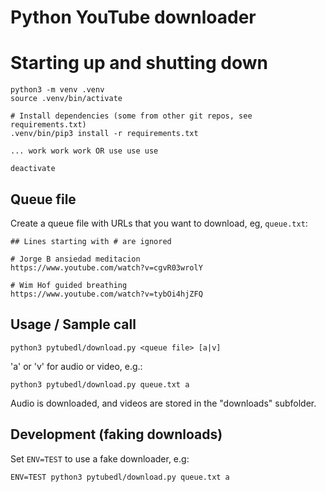 # Python YouTube downloader


# Starting up and shutting down

```
python3 -m venv .venv
source .venv/bin/activate

# Install dependencies (some from other git repos, see requirements.txt)
.venv/bin/pip3 install -r requirements.txt

... work work work OR use use use

deactivate
```


## Queue file

Create a queue file with URLs that you want to download, eg, `queue.txt`:

```
## Lines starting with # are ignored

# Jorge B ansiedad meditacion
https://www.youtube.com/watch?v=cgvR03wrolY

# Wim Hof guided breathing
https://www.youtube.com/watch?v=tybOi4hjZFQ
```

## Usage / Sample call

```
python3 pytubedl/download.py <queue file> [a|v]
```

'a' or 'v' for audio or video, e.g.:

```
python3 pytubedl/download.py queue.txt a
```

Audio is downloaded, and videos are stored in the "downloads" subfolder.

## Development (faking downloads)

Set `ENV=TEST` to use a fake downloader, e.g:

```
ENV=TEST python3 pytubedl/download.py queue.txt a
```

